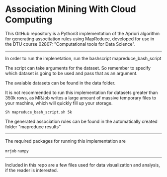 # Association Mining With Cloud Computing

This GitHub repository is a Python3 implementation of the Apriori algorithm for generating associtation rules using MapReduce, developed for use in the DTU course 02807: "Computational tools for Data Science".

----
In order to run the implenetation, run the bashscript mapreduce_bash_script

The script can take arguments for the dataset. So remember to specify which dataset is going to be used and pass that as an argument.

The avaiable datasets can be found in the data folder.

It is not recommended to run this implementation for datasets greater than 350k rows, as MRJob writes a large amount of massive temporary files to your machine, which will quickly fill up your storage.

``
Sh mapreduce_bash_script.sh 5k
``

The generated association rules can be found in the automatically created folder "mapreduce results"

----
The required packages for running this implementation are

``
mrjob
``
``
numpy
``

---
Included in this repo are a few files used for data visualization and analysis, if the reader is interested.

